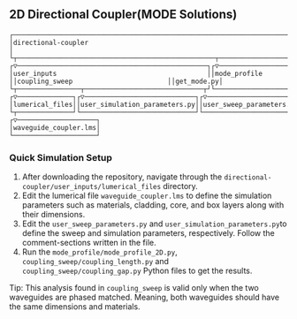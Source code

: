 ## 2D Directional Coupler(MODE Solutions)

    ┌──────────────────────────────────────────────────────────────────────────────────────────────────────────────────────┐           
    │directional-coupler                                                                                                   │           
    └┬──────────────────────────────────────────────────┬─────────────────────────┬───────────────────────────────────────┬┘           
    ┌▽────────────────────────────────────────────────┐┌▽───────────────────────┐┌▽─────────────────────────────────────┐┌▽──────────┐ 
    │user_inputs                                      ││mode_profile            ││coupling_sweep                        ││get_mode.py│ 
    └┬────────────────┬──────────────────────────────┬┘└───────────────────────┬┘└─────────────────┬───────────────────┬┘└───────────┘ 
    ┌▽──────────────┐┌▽────────────────────────────┐┌▽───────────────────────┐┌▽─────────────────┐┌▽─────────────────┐┌▽──────────────┐
    │lumerical_files││user_simulation_parameters.py││user_sweep_parameters.py││mode_profile_2D.py││coupling_length.py││coupling_gap.py│
    └┬──────────────┘└─────────────────────────────┘└────────────────────────┘└──────────────────┘└──────────────────┘└───────────────┘
    ┌▽────────────────────┐                                                                                                            
    │waveguide_coupler.lms│                                                                                                            
    └─────────────────────┘                                                                                                            

### Quick Simulation Setup

1. After downloading the repository, navigate through the `directional-coupler/user_inputs/lumerical_files` directory.
2. Edit the lumerical file `waveguide_coupler.lms` to define the simulation parameters such as materials, cladding, core, and box layers along with their dimensions. 
3. Edit the `user_sweep_parameters.py` and `user_simulation_parameters.py`to define the sweep and simulation parameters, respectively. Follow the comment-sections written in the file.
4. Run the `mode_profile/mode_profile_2D.py`, `coupling_sweep/coupling_length.py` and `coupling_sweep/coupling_gap.py` Python files to get the results.

Tip: This analysis found in `coupling_sweep` is valid only when the two waveguides are phased matched. Meaning, both waveguides should have the same dimensions and materials.
